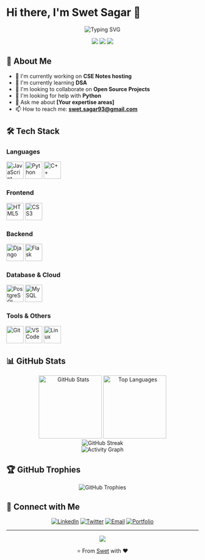 # Hi there, I'm Swet Sagar 👋

<div align="center">
  <img src="https://readme-typing-svg.herokuapp.com?font=Fira+Code&size=30&pause=1000&color=36BCF7&center=true&vCenter=true&width=500&height=70&lines=Full+Stack+Developer;Open+Source+Enthusiast;Problem+Solver;Always+Learning" alt="Typing SVG" />
</div>

<p align="center">
  <img src="https://komarev.com/ghpvc/?username=SwetSagar&color=blueviolet&style=flat-square&label=Profile+Views" />
  <img src="https://img.shields.io/github/followers/SwetSagar?label=Followers&style=flat-square&color=blue" />
  <img src="https://img.shields.io/github/stars/SwetSagar?label=Stars&style=flat-square&color=yellow" />
</p>

## 🚀 About Me

- 🔭 I'm currently working on **CSE Notes hosting**
- 🌱 I'm currently learning **DSA**
- 👯 I'm looking to collaborate on **Open Source Projects**
- 🤔 I'm looking for help with **Python**
- 💬 Ask me about **[Your expertise areas]**
- 📫 How to reach me: **swet.sagar93@gmail.com**

## 🛠️ Tech Stack

### Languages
<p align="left">
  <img src="https://cdn.jsdelivr.net/gh/devicons/devicon/icons/javascript/javascript-original.svg" alt="JavaScript" width="45" height="45"/>
  <img src="https://cdn.jsdelivr.net/gh/devicons/devicon/icons/python/python-original.svg" alt="Python" width="45" height="45"/>
  <img src="https://cdn.jsdelivr.net/gh/devicons/devicon/icons/cplusplus/cplusplus-original.svg" alt="C++" width="45" height="45"/>
</p>

### Frontend
<p align="left">
  <img src="https://cdn.jsdelivr.net/gh/devicons/devicon/icons/html5/html5-original.svg" alt="HTML5" width="45" height="45"/>
  <img src="https://cdn.jsdelivr.net/gh/devicons/devicon/icons/css3/css3-original.svg" alt="CSS3" width="45" height="45"/>
</p>

### Backend
<p align="left">
  <img src="https://cdn.jsdelivr.net/gh/devicons/devicon/icons/django/django-plain.svg" alt="Django" width="45" height="45"/>
  <img src="https://cdn.jsdelivr.net/gh/devicons/devicon/icons/flask/flask-original.svg" alt="Flask" width="45" height="45"/>
</p>

### Database & Cloud
<p align="left">
  <img src="https://cdn.jsdelivr.net/gh/devicons/devicon/icons/postgresql/postgresql-original.svg" alt="PostgreSQL" width="45" height="45"/>
  <img src="https://cdn.jsdelivr.net/gh/devicons/devicon/icons/mysql/mysql-original.svg" alt="MySQL" width="45" height="45"/>
</p>

### Tools & Others
<p align="left">
  <img src="https://cdn.jsdelivr.net/gh/devicons/devicon/icons/git/git-original.svg" alt="Git" width="45" height="45"/>
  <img src="https://cdn.jsdelivr.net/gh/devicons/devicon/icons/vscode/vscode-original.svg" alt="VS Code" width="45" height="45"/>
  <img src="https://cdn.jsdelivr.net/gh/devicons/devicon/icons/linux/linux-original.svg" alt="Linux" width="45" height="45"/>
</p>

## 📊 GitHub Stats

<div align="center">
  <img src="https://github-readme-stats.vercel.app/api?username=SwetSagar&theme=tokyonight&show_icons=true&hide_border=true&count_private=true" alt="GitHub Stats" height="165">
  <img src="https://github-readme-stats.vercel.app/api/top-langs/?username=SwetSagar&theme=tokyonight&show_icons=true&hide_border=true&layout=compact" alt="Top Languages" height="165">
</div>

<div align="center">
  <img src="https://github-readme-streak-stats.herokuapp.com/?user=SwetSagar&theme=tokyonight&hide_border=true" alt="GitHub Streak" />
</div>

<div align="center">
  <img src="https://github-readme-activity-graph.vercel.app/graph?username=SwetSagar&theme=tokyo-night&hide_border=true&bg_color=1a1b27&color=70a5fd&line=bf91f3&point=38bdae" alt="Activity Graph" />
</div>

## 🏆 GitHub Trophies

<div align="center">
  <img src="https://github-profile-trophy.vercel.app/?username=SwetSagar&theme=tokyonight&no-frame=true&no-bg=true&margin-w=4&row=2&column=4" alt="GitHub Trophies" />
</div>

## 🤝 Connect with Me

<div align="center">
  <a href="https://www.linkedin.com/in/swet-sagar93/"><img src="https://img.shields.io/badge/LinkedIn-0077B5?style=for-the-badge&logo=linkedin&logoColor=white" alt="LinkedIn" /></a>
  <a href="https://x.com/SwetSagar2"><img src="https://img.shields.io/badge/Twitter-1DA1F2?style=for-the-badge&logo=twitter&logoColor=white" alt="Twitter" /></a>
  <a href="mailto:swet.sagar93@gmail.com"><img src="https://img.shields.io/badge/Gmail-D14836?style=for-the-badge&logo=gmail&logoColor=white" alt="Email" /></a>
  <a href="https://YOUR_PORTFOLIO"><img src="https://img.shields.io/badge/Portfolio-FF5722?style=for-the-badge&logo=todoist&logoColor=white" alt="Portfolio" /></a>
</div>


---

<div align="center">
  <img src="https://capsule-render.vercel.app/api?type=waving&color=gradient&height=100&section=footer" />
</div>

<div align="center">
  <p>⭐️ From <a href="https://github.com/SwetSagar">Swet</a> with ❤️</p>
</div>
